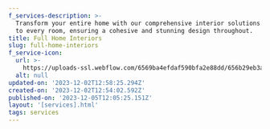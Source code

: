 ```yaml
---
f_services-description: >-
  Transform your entire home with our comprehensive interior solutions. We cater
  to every room, ensuring a cohesive and stunning design throughout.
title: Full Home Interiors
slug: full-home-interiors
f_service-icon:
  url: >-
    https://uploads-ssl.webflow.com/6569ba4efdaf590bfa2e88dd/656b29eb3a3f6e1cc0cc17bf_download%20(19).png
  alt: null
updated-on: '2023-12-02T12:58:25.294Z'
created-on: '2023-12-02T12:54:02.592Z'
published-on: '2023-12-05T12:05:25.151Z'
layout: '[services].html'
tags: services
---
```



